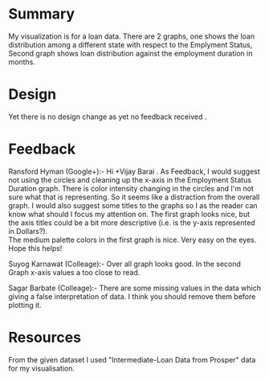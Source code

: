 # Summary 
My visualization is for a loan data. There are 2 graphs, one shows the loan distribution among a different state with respect to the Emplyment Status, 
Second graph shows loan distribution against the employment duration in months.

# Design 
Yet there is no design change as yet no feedback received .

# Feedback 
Ransford Hyman (Google+):-
Hi +Vijay Barai .  As Feedback, I would suggest not using the circles and 
cleaning up the x-axis in the Employment Status Duration graph.  There is color intensity 
changing in the circles and I'm not sure what that is representing.  So it seems like a distraction 
from the overall graph. I would also suggest some titles to the graphs so I as the reader 
can know what should I focus my attention on. The first graph looks nice, but the axis 
titles could be a bit more descriptive (i.e. is the y-axis represented in Dollars?).  
The medium palette colors in the first graph is nice.  Very easy on the eyes.  Hope this helps!

Suyog Karnawat (Colleage):-
Over all graph looks good. In the second Graph x-axis values a too close to read.

Sagar Barbate (Colleage):-
There are some missing values in the data which giving a false interpretation of data.
I think you should remove them before plotting it.

# Resources 
From the given dataset I used "Intermediate-Loan Data from Prosper" data for my visualisation.

